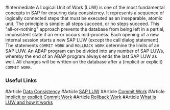 #Intermediate 
A Logical Unit of Work (LUW) is one of the most fundamental concepts in SAP for ensuring data consistency. It represents a sequence of logically connected steps that must be executed as an inseparable, atomic unit. The principle is simple: all steps succeed, or no steps succeed. This "all-or-nothing" approach prevents the database from being left in a partial, inconsistent state if an error occurs mid-process.
Each opening of a new internal session starts a new SAP LUW (except the call dialog statement). The statements `COMMIT WORK` and `ROLLBACK WORK` determine the limits of an SAP LUW. An ABAP program can be divided into any number of SAP LUWs, whereby the end of an ABAP program always ends the last SAP LUW as well. All changes will be written on the database after a (implicit or explicit) `COMMIT WORK`.

### Useful Links
#Article [Data Consistency](https://help.sap.com/doc/abapdocu_latest_index_htm/latest/en-US/index.htm?file=abendata_consistency.htm)
#Article [SAP LUW](https://help.sap.com/doc/abapdocu_latest_index_htm/latest/en-US/index.htm?file=abensap_luw.htm)
#Article [Commit Work](https://help.sap.com/doc/abapdocu_latest_index_htm/latest/en-US/index.htm?file=abapcommit.htm)
#Article [Implicit or explicit Commit Work](https://community.sap.com/t5/application-development-and-automation-discussions/what-is-the-functionality-of-explicit-commit-and-implicit-commit/m-p/2624439)
#Article [Rollback Work](https://help.sap.com/doc/abapdocu_latest_index_htm/latest/en-US/index.htm?file=abaprollback.htm)
#Article [What is LUW and how it works]([https://community.sap.com/t5/application-development-and-automation-blog-posts/what-is-luw-how-luw-works-different-types-of-luw/ba-p/13547262](https://community.sap.com/t5/application-development-and-automation-blog-posts/what-is-luw-how-luw-works-different-types-of-luw/ba-p/13547262))